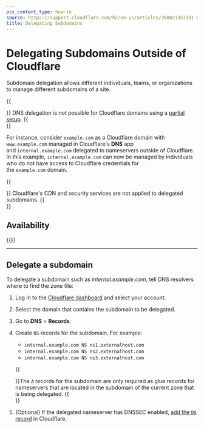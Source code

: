 ```yaml
---
pcx_content_type: how-to
source: https://support.cloudflare.com/hc/en-us/articles/360021357131-Delegating-Subdomains-Outside-of-Cloudflare
title: Delegating Subdomains
---
```


# Delegating Subdomains Outside of Cloudflare

Subdomain delegation allows different individuals, teams, or organizations to manage different subdomains of a site.

{{<Aside type="note">}}
DNS delegation is not possible for Cloudflare domains using a [partial setup](/dns/zone-setups/partial-setup).
{{</Aside>}}

For instance, consider `example.com` as a Cloudflare domain with `www.example.com` managed in Cloudflare's **DNS** app and `internal.example.com` delegated to nameservers outside of Cloudflare. In this example, `internal.example.com` can now be managed by individuals who do not have access to Cloudflare credentials for the `example.com` domain.

{{<Aside type="warning">}}
Cloudflare's CDN and security services are not applied to delegated subdomains.
{{</Aside>}}

## Availability

{{<feature-table id="dns.subdomain_delegation">}}

___

## Delegate a subdomain

To delegate a subdomain such as _internal.example.com_, tell DNS resolvers where to find the zone file:

1. Log in to the [Cloudflare dashboard](https://dash.cloudflare.com) and select your account.
2. Select the domain that contains the subdomain to be delegated.
3. Go to **DNS** > **Records**.
4. Create `NS` records for the subdomain. For example:
    -   `internal.example.com NS ns1.externalhost.com`
    -   `internal.example.com NS ns2.externalhost.com`
    -   `internal.example.com NS ns3.externalhost.com`

    {{<Aside type="note">}}The `A` records for the subdomain are only required as glue records for nameservers that are located in the subdomain of the current zone that is being delegated.
    {{</Aside>}}

5. (Optional) If the delegated nameserver has DNSSEC enabled, [add the `DS` record](/dns/dnssec/#step-1---activate-dnssec-in-cloudflare) in Cloudflare.